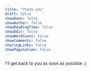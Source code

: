 ```yaml
---
title: "Thank you"
draft: false
showDate: false
showAuthor: false
showReadingTime: false
showEdit: false
showWordCount: false
showComments: false
sharingLinks: false
showPagination: false
---
```


I'll get back to you as soon as possible :)
